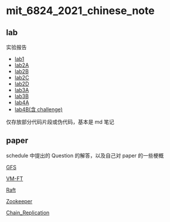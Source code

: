 # mit_6824_2021_chinese_note

## lab

实验报告

- [lab1](https://github.com/SwordHarry/mit_6.824_2021_lab_chinese_note/blob/main/lab/lab1_mapreduce.md)
- [lab2A](https://github.com/SwordHarry/mit_6.824_2021_lab_chinese_note/blob/main/lab/lab2A_leader_election.md)
- [lab2B](https://github.com/SwordHarry/mit_6.824_2021_lab_chinese_note/blob/main/lab/lab2B_log_replication.md)
- [lab2C](https://github.com/SwordHarry/mit_6.824_2021_lab_chinese_note/blob/main/lab/lab2C_persistence.md)
- [lab2D](https://github.com/SwordHarry/mit_6.824_2021_lab_chinese_note/blob/main/lab/lab2D_log_compaction.md)
- [lab3A](https://github.com/SwordHarry/mit_6.824_2021_lab_chinese_note/blob/main/lab/lab3A_kvraft.md)
- [lab3B](https://github.com/SwordHarry/mit_6.824_2021_lab_chinese_note/blob/main/lab/lab3B_kvraft_with_snapshots.md)
- [lab4A](https://github.com/SwordHarry/mit_6.824_2021_lab_chinese_note/blob/main/lab/lab4A_The_Shard_controller.md)
- [lab4B(含 challenge)](https://github.com/SwordHarry/mit_6.824_2021_lab_chinese_note/blob/main/lab/lab4B_Sharded_KeyValue_Server.md)

仅存放部分代码片段或伪代码，基本是 md 笔记

## paper

schedule 中提出的 Question 的解答，以及自己对 paper 的一些梗概

[GFS](https://github.com/SwordHarry/mit_6.824_2021_lab_chinese_note/blob/main/question/GFS.md)

[VM-FT](https://github.com/SwordHarry/mit_6.824_2021_lab_chinese_note/blob/main/question/VM-FT.md)

[Raft](https://github.com/SwordHarry/mit_6.824_2021_lab_chinese_note/blob/main/question/Raft.md)

[Zookeeper](https://github.com/SwordHarry/mit_6.824_2021_lab_chinese_note/blob/main/question/Zookeeper.md)

[Chain_Replication](https://github.com/SwordHarry/mit_6.824_2021_lab_chinese_note/blob/main/question/Chain_Replication.md)

